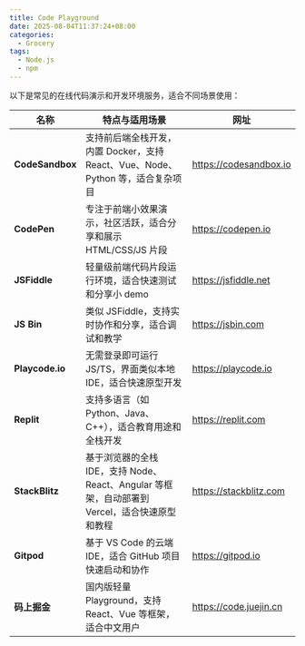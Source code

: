 ```yaml
---
title: Code Playground
date: 2025-08-04T11:37:24+08:00
categories:
  - Grocery
tags:
  - Node.js
  - npm
---
```


以下是常见的在线代码演示和开发环境服务，适合不同场景使用：

<!--more-->

| 名称            | 特点与适用场景                                                                                | 网址                     |
| --------------- | --------------------------------------------------------------------------------------------- | ------------------------ |
| **CodeSandbox** | 支持前后端全栈开发，内置 Docker，支持 React、Vue、Node、Python 等，适合复杂项目               | <https://codesandbox.io> |
| **CodePen**     | 专注于前端小效果演示，社区活跃，适合分享和展示 HTML/CSS/JS 片段                               | <https://codepen.io>     |
| **JSFiddle**    | 轻量级前端代码片段运行环境，适合快速测试和分享小 demo                                         | <https://jsfiddle.net>   |
| **JS Bin**      | 类似 JSFiddle，支持实时协作和分享，适合调试和教学                                             | <https://jsbin.com>      |
| **Playcode.io** | 无需登录即可运行 JS/TS，界面类似本地 IDE，适合快速原型开发                                    | <https://playcode.io>    |
| **Replit**      | 支持多语言（如 Python、Java、C++），适合教育用途和全栈开发                                    | <https://replit.com>     |
| **StackBlitz**  | 基于浏览器的全栈 IDE，支持 Node、React、Angular 等框架，自动部署到 Vercel，适合快速原型和教程 | <https://stackblitz.com> |
| **Gitpod**      | 基于 VS Code 的云端 IDE，适合 GitHub 项目快速启动和协作                                       | <https://gitpod.io>      |
| **码上掘金**    | 国内版轻量 Playground，支持 React、Vue 等框架，适合中文用户                                   | <https://code.juejin.cn> |
